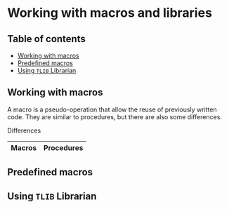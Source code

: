 # Working with macros and libraries <!-- omit in toc -->

## Table of contents <!-- omit in toc -->
- [Working with macros](#working-with-macros)
- [Predefined macros](#predefined-macros)
- [Using `TLIB` Librarian](#using-tlib-librarian)

## Working with macros
A macro is a pseudo-operation that allow the reuse of previously written code. They are similar to procedures, but there are also some differences.

<style>
    small_title {
        font-size: 12px;
        font-weight: bold:
    }
</style>
<p class = "small title"> Differences </p>


Macros | Procedures
:-:|:-:

## Predefined macros

## Using `TLIB` Librarian
